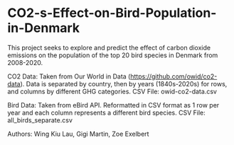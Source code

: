 # CO2-s-Effect-on-Bird-Population-in-Denmark

This project seeks to explore and predict the effect of carbon dioxide emissions on the population of the top 20 bird species in Denmark from 2008-2020. 

CO2 Data: Taken from Our World in Data (https://github.com/owid/co2-data). Data is separated by country, then by years (1840s-2020s) for rows, and columns by different GHG categories. CSV File: owid-co2-data.csv

Bird Data: Taken from eBird API. Reformatted in CSV format as 1 row per year and each column represents a different bird species. CSV File: all_birds_separate.csv

Authors: Wing Kiu Lau, Gigi Martin, Zoe Exelbert
